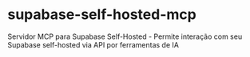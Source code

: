 # supabase-self-hosted-mcp
Servidor MCP para Supabase Self-Hosted - Permite interação com seu Supabase self-hosted via API por ferramentas de IA
